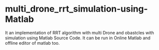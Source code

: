 # multi_drone_rrt_simulation-using-Matlab
It an implementation of RRT algorithm with multi Drone and obastcles with simulation using Matlab Source Code. It can be run in Online Matlab and offline editor of matlab too.
